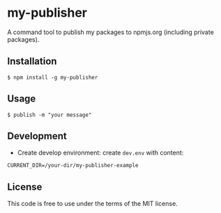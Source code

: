 # my-publisher

A command tool to publish my packages to npmjs.org (including private packages).


## Installation

```
$ npm install -g my-publisher
```

## Usage

```
$ publish -m "your message"
```


## Development

- Create develop environment: create `dev.env` with content:
```
CURRENT_DIR=/your-dir/my-publisher-example
```


## License

This code is free to use under the terms of the MIT license.

